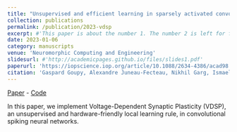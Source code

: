 ```yaml
---
title: "Unsupervised and efficient learning in sparsely activated convolutional spiking neural networks enabled by voltage-dependent synaptic plasticity"
collection: publications
permalink: /publication/2023-vdsp
excerpt: #'This paper is about the number 1. The number 2 is left for future work.'
date: 2023-01-06
category: manuscripts
venue: 'Neuromorphic Computing and Engineering'
slidesurl: #'http://academicpages.github.io/files/slides1.pdf'
paperurl: 'https://iopscience.iop.org/article/10.1088/2634-4386/acad98'
citation: 'Gaspard Goupy, Alexandre Juneau-Fecteau, Nikhil Garg, Ismael Balafrej, Fabien Alibart, Luc Frechette, Dominique Drouin, and Yann Beilliard. Unsupervised and Efficient Learning in Sparsely Activated Convolutional Spiking Neural Networks Enabled by Voltage-Dependent Synaptic Plasticity. Neuromorphic Computing and Engineering, 3, 2023.'
---
```


[Paper](https://iopscience.iop.org/article/10.1088/2634-4386/acad98) - [Code](https://github.com/ggoupy/CSNN-VDSP/)

In this paper, we implement Voltage-Dependent Synaptic Plasticity (VDSP), an unsupervised and hardware-friendly local learning rule, in convolutional spiking neural networks.
